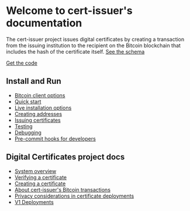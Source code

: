Welcome to cert-issuer's documentation
======================================
The cert-issuer project issues digital certificates by creating a transaction from the issuing institution to the
recipient on the Bitcoin blockchain that includes the hash of the certificate itself. [See the schema](https://github.com/digital-certificates/cert-schema)

[Get the code](https://github.com/digital-certificates/cert-issuer)


Install and Run
---------------

- [Bitcoin client options](options.md)
- [Quick start](docker.md)
- [Live installation options](live.md)
- [Creating addresses](make_addresses.md)
- [Issuing certificates](issuing.md)
- [Testing](testing.md)
- [Debugging](debugging.md)
- [Pre-commit hooks for developers](precommit.md)

Digital Certificates project docs
---------------------------------

- [System overview](system_overview.md)
- [Verifying a certificate](http://cert-viewer.readthedocs.io/en/latest/verify/)
- [Creating a certificate](creating_cert.md)
- [About cert-issuer's Bitcoin transactions](bitcoin_faq.md)
- [Privacy considerations in certificate deployments](privacy.md)
- [V1 Deployments](v1_deployments.md)